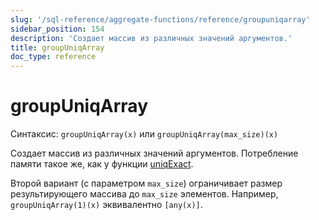 ```yaml
---
slug: '/sql-reference/aggregate-functions/reference/groupuniqarray'
sidebar_position: 154
description: 'Создает массив из различных значений аргументов.'
title: groupUniqArray
doc_type: reference
---
```

# groupUniqArray

Синтаксис: `groupUniqArray(x)` или `groupUniqArray(max_size)(x)`

Создает массив из различных значений аргументов. Потребление памяти такое же, как у функции [uniqExact](../../../sql-reference/aggregate-functions/reference/uniqexact.md).

Второй вариант (с параметром `max_size`) ограничивает размер результирующего массива до `max_size` элементов. Например, `groupUniqArray(1)(x)` эквивалентно `[any(x)]`.